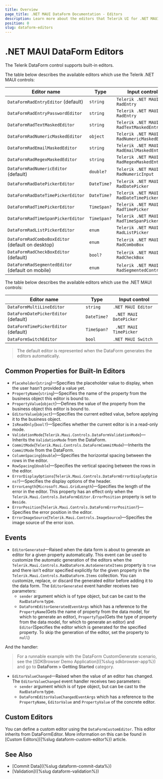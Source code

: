 ```yaml
---
title: Overview
page_title: .NET MAUI DataForm Documentation - Editors
description: Learn more about the editors that Telerik UI for .NET MAUI DataForm control provides.
position: 0
slug: dataform-editors
---
```


# .NET MAUI DataForm Editors

The Telerik DataForm control supports built-in editors.

The table below describes the available editors which use the Telerik .NET MAUI controls:

| Editor name 		 | Type | Input control |
|--------------------|------------|-------|
| `DataFormRadEntryEditor` (default)		 | `string` | `Telerik .NET MAUI RadEntry` |
| `DataFormRadEntryPasswordEditor` 		 | `string` | `Telerik .NET MAUI RadEntry` |
| `DataFormRadTextMaskedEditor` 		 | `string` | `Telerik .NET MAUI RadTextMaskedEntry` |
| `DataFormRadNumericMaskedEditor` 		| `object` | `Telerik .NET MAUI RadNumericMaskedEntry` |
| `DataFormRadEmailMaskedEditor` 		 | `string` | `Telerik .NET MAUI RadEmailMaskedEntry` |
| `DataFormRadRegexMaskedEditor` 		 | `string` | `Telerik .NET MAUI RadRegexMaskedEntry` |
| `DataFormRadNumericEditor` (default)		 | `double?` | `Telerik .NET MAUI RadNumericInput` |
| `DataFormRadDatePickerEditor`	 | `DateTime?` | `Telerik .NET MAUI RadDatePicker` |
| `DataFormRadDateTimePickerEditor`		| `DateTime?` | `Telerik .NET MAUI RadDateTimePicker` |
| `DataFormRadTimePickerEditor`		| `TimeSpan?` | `Telerik .NET MAUI RadTimePicker` |
| `DataFormRadTimeSpanPickerEditor` 	 | `TimeSpan?` | `Telerik .NET MAUI RadTimeSpanPicker` |
| `DataFormRadListPickerEditor`     | `enum` | `Telerik .NET MAUI RadListPicker` |
| `DataFormRadComboBoxEditor` (default on desktop)		 | `enum` | `Telerik .NET MAUI RadComboBox` |
| `DataFormRadCheckBoxEditor` (default)		 | `bool?` | `Telerik .NET MAUI RadCheckBox` |
| `DataFormRadSegmentedEditor` (default on mobile)		 | `enum` | `Telerik .NET MAUI RadSegmentedControl` |


The table below describes the available editors which use the .NET MAUI controls:

| Editor name 		 | Type | Input control |
|--------------------|------------|-------|
| `DataFormMultiLineEditor` 		 | `string` | `.NET MAUI Editor` |
| `DataFormDatePickerEditor` (default)	 | `DateTime?` | ` .NET MAUI DatePicker` |
| `DataFormTimePickerEditor` (default)		| `TimeSpan?` | ` .NET MAUI TimePicker` |
| `DataFormSwitchEditor`		 | `bool` | `.NET MAUI Switch` |

> The default editor is represented when the DataForm generates the editors automatically.

## Common Properties for Built-In Editors

* `Placeholder`(`string`)&mdash;Specifies the placeholder value to display, when the user hasn't provided a value yet.
* `PropertyName`(`string`)&mdash;Specifies the name of the property from the business object this editor is bound to.
* `PropertyValue`(`object`)&mdash;Defines the value of the property from the business object this editor is bound to.
* `EditorValue`(`object`)&mdash;Specifies the current edited value, before applying it to the business object.
* `IsReadOnly`(`bool?`)&mdash;Specifies whether the current editor is in a read-only mode.
* `ValidationMode`(`Telerik.Maui.Controls.DataFormValidationMode`)&mdash;Inherits the `ValidationMode` from the DataForm.
* `CommitMode`(`Telerik.Maui.Controls.DataFormCommitMode`)&mdash;Inherits the `CommitMode` from the DataForm.
* `ColumnSpacing`(`double`)&mdash;Specifies the horizontal spacing between the rows in the editor.
* `RowSpacing`(`double`)&mdash;Specifies the vertical spacing between the rows in the editor.
* `ErrorDisplayOptions`(`Telerik.Maui.Controls.DataFormErrorDisplayOptions?`)&mdash;Specifies the display options of the header.
* `ErrorLength`(`Microsoft.Maui.GridLength`)&mdash;Specifies the length of the error in the editor. This property has an effect only when the `Telerik.Maui.Controls.DataFormEditor.ErrorPosition` property is set to `Beside`.
* `ErrorPosition`(`Telerik.Maui.Controls.DataFormErrorPosition?`)&mdash;Specifies the error position in the editor.
* `ErrorImageSource`(`Telerik.Maui.Controls.ImageSource`)&mdash;Specifies the image source of the error icon.

## Events

* `EditorGenerated`&mdash;Raised when the data form is about to generate an editor for a given property automatically. 
This event can be used to customize the automatic generation of the editors when the `Telerik.Maui.Controls.RadDataForm.AutoGenerateItems` property is `true` and there isn't editor specified explicitly for the given property in the `Telerik.Maui.Controls.RadDataForm.Items` collection. 
You can customize, replace, or discard the generated editor before adding it to the data form. The `EditorGenerated` event handler receives two parameters:
	* `sender` argument which is of type object, but can be cast to the `RadDataForm` type.
	* `DataFormEditorGeneratedEventArgs` which has a reference to the `PropertyName`(Gets the name of property from the data model, for which to generate an editor), `PropertyType`(Gets the type of property from the data model, for which to generate an editor) and `Editor`(Specifies the editor which is generated for the specified property. To skip the generation of the editor, set the property to `null`)

<snippet id='dataform-editorgenerated-event'/>

And the handler:

<snippet id='dataform-oneditors-generated'/>

> For a runnable example with the DataForm CustomGenerate scenario, see the [SDKBrowser Demo Application]({%slug sdkbrowser-app%}) and go to **DataForm > Getting Started** category.

* `EditorValueChanged`&mdash;Raised when the value of an editor has changed. The `EditorValueChanged` event handler receives two parameters:
	* `sender` argument which is of type object, but can be cast to the `RadDataForm` type.
	* `DataFormEditorValueChangedEventArgs` which has a reference to the `PropertyName`, `EditorValue` and `PropertyValue` of the concrete editor.

## Custom Editors

You can define a custom editor using the `DataFormCustomEditor`. This editor inherits from DataFormEditor. More information on this can be found in [Custom Editors]({%slug dataform-custom-editor%}) article.

## See Also

- [Commit Data]({%slug dataform-commit-data%})
- [Validation]({%slug dataform-validation%})